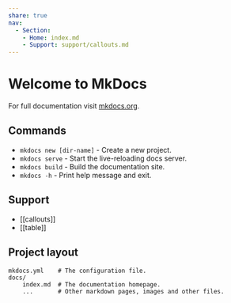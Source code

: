 ```yaml
---
share: true
nav:
  - Section:
    - Home: index.md
    - Support: support/callouts.md
---
```


# Welcome to MkDocs

For full documentation visit [mkdocs.org](https://www.mkdocs.org).

## Commands

* `mkdocs new [dir-name]` - Create a new project.
* `mkdocs serve` - Start the live-reloading docs server.
* `mkdocs build` - Build the documentation site.
* `mkdocs -h` - Print help message and exit.

## Support

- [[callouts]]
- [[table]]


## Project layout

    mkdocs.yml    # The configuration file.
    docs/
        index.md  # The documentation homepage.
        ...       # Other markdown pages, images and other files.
